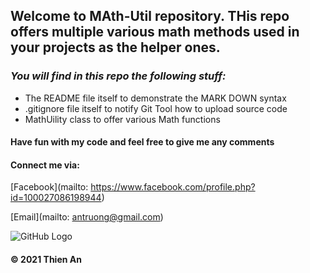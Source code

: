 ## Welcome to MAth-Util repository. THis repo offers multiple various math methods used in your projects as the helper ones.

### _You will find in this repo the following stuff:_
* The README file itself to demonstrate the MARK DOWN syntax
* .gitignore file itself to notify Git Tool how to upload source code 
* MathUility class to offer various Math functions 

#### Have fun with my code and feel free to give me any comments 

#### Connect me via:
[Facebook](mailto: https://www.facebook.com/profile.php?id=100027086198944)

[Email](mailto: antruong@gmail.com)

![GitHub Logo](https://scontent.fsgn2-4.fna.fbcdn.net/v/t1.0-9/154585905_775034360076097_4917787799876380873_o.jpg?_nc_cat=109&ccb=1-3&_nc_sid=09cbfe&_nc_ohc=qVnLOo7IErsAX-xc8Oj&_nc_ht=scontent.fsgn2-4.fna&oh=75da60171f61730a3fa5430a31c92cf1&oe=607726E5)

#### © 2021 Thien An

